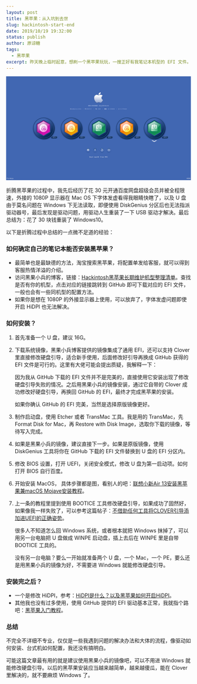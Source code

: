 ```yaml
---
layout: post
title: 黑苹果：从入坑到去世
slug: hackintosh-start-end
date: 2019/10/19 19:32:00
status: publish
author: 原谅糖
tags: 
  - 黑苹果
excerpt: 昨天晚上临时起意，想刷一个黑苹果玩玩，一搜正好有我笔记本机型的 EFI 文件。
---
```


![](./assets/b1572f45079e7.jpg)

折腾黑苹果的过程中，我先后经历了花 30 元开通百度网盘超级会员并被全程限速，外接的 1080P 显示器在 Mac OS 下字体发虚看得我眼睛快瞎了，以及 U 盘由于莫名问题在 Windows 下无法读取，即便使用 DiskGenius 分区后也无法指派驱动器号，最后发现是驱动问题，用驱动人生重装了一下 USB 驱动才解决。最后总结为：花了 30 块钱重装了 Windows10。

以下是折腾过程中总结的一点微不足道的经验：

### 如何确定自己的笔记本能否安装黑苹果？

- 最简单也是最缺德的方法，淘宝搜索黑苹果，将配置单发给客服，就可以得到客服热情洋溢的介绍。
- 访问黑果小兵的博客，链接：[Hackintosh黑苹果长期维护机型整理清单](https://blog.daliansky.net/Hackintosh-long-term-maintenance-model-checklist.html)。查找是否有你的机型，点击对应的链接跳转到 GitHub 即可下载对应的 EFI 文件，一般也会有一些同机型的配置方法。
- 如果你是想在 1080P 的外接显示器上使用，可以放弃了，字体发虚问题即使开启 HiDPI 也无法解决。

### 如何安装？

1. 首先准备一个 U 盘，建议 16G。

2. 下载系统镜像，黑果小兵博客提供的镜像集成了通用 EFI，还可以支持 Clover 里直接修改硬盘引导，适合新手使用，后面修改好引导再换成 GitHub 获得的 EFI 文件是可行的。这里有大佬可能会提出质疑，我解释一下：

   因为我从 GitHub 下载的 EFI 文件并不是完美的，直接使用它安装出现了修改硬盘引导失败的情况。之后用黑果小兵的镜像安装，通过它自带的 Clover 成功修改好硬盘引导，再换回 GitHub 的 EFI，最终才完成黑苹果的安装。

   如果你确认 GitHub 的 EFI 完美，当然是选择原版镜像更好。

3. 制作启动盘，使用 Etcher 或者 TransMac 工具。我是用的 TransMac，先 Format Disk for Mac，再 Restore with Disk Image，选取你下载的镜像，等待写入完成。

4. 如果是黑果小兵的镜像，建议直接下一步。如果是原版镜像，使用 DiskGenius 工具将你在 GitHub 下载的 EFI 文件替换到 U 盘的 EFI 分区内。

5. 修改 BIOS 设置，打开 UEFI，关闭安全模式，修改 U 盘为第一启动项。如何打开 BIOS 自行百度。

6. 开始安装 MacOS， 具体步骤都是图，看别人的吧：[联想小新Air 13安装黑苹果兼macOS Mojave安装教程]( https://blog.daliansky.net/Lenovo-Xiaoxin-Air-13-macOS-Mojave-installation-tutorial.html)。

7. 上一条的教程里提到使用 BOOTICE 工具修改硬盘引导，如果成功了固然好，如果像我一样失败了，可以参考这篇帖子：[不借助任何工具将CLOVER引导添加进UEFI的正确姿势]( https://blog.daliansky.net/Add-CLOVER-boot-to-UEFI-without-any-tools.html)。

   很多人不知道怎么回 Windows 系统，或者根本就把 Windows 抹掉了，可以用另一台电脑把 U 盘做成 WINPE 启动盘，插上去后在 WINPE 里是自带 BOOTICE 工具的。

   没有另一台电脑？要么一开始就准备两个 U 盘，一个 Mac，一个 PE，要么还是用黑果小兵的镜像为好，不需要进 Windows 就能修改硬盘引导。

### 安装完之后？

- 一个是修改 HiDPI，参考：[HiDPI是什么？以及黑苹果如何开启HiDPI]( https://www.sqlsec.com/2018/09/hidpi.html)。
- 其他我也没有过多使用，使用 GitHub 提供的 EFI 驱动基本正常，我就指个路吧：[黑苹果入门教程](https://github.com/SuperNG6/MSI-B360-10.14.6-EFI/wiki/%E9%BB%91%E8%8B%B9%E6%9E%9C%E5%85%A5%E9%97%A8%E6%95%99%E7%A8%8B)。

### 总结

不完全不详细不专业，仅仅是一些我遇到问题的解决办法和大体的流程，像驱动如何安装、台式机如何配置，我还没有搞明白。

可能这篇文章最有用的就是建议使用黑果小兵的镜像吧，可以不用进 Windows 就能修改硬盘引导。以后的黑苹果安装应当越来越简单，越来越傻瓜，能在 Clover 里解决的，就不要麻烦 Windows 了。
